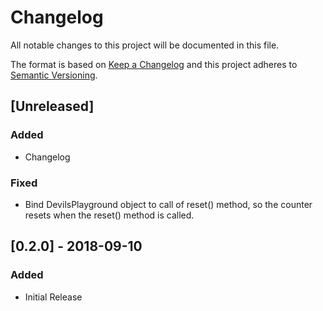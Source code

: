# Changelog
All notable changes to this project will be documented in this file.

The format is based on [Keep a Changelog](http://keepachangelog.com/en/1.0.0/)
and this project adheres to [Semantic Versioning](http://semver.org/spec/v2.0.0.html).

## [Unreleased]
### Added
- Changelog

### Fixed
- Bind DevilsPlayground object to call of reset() method, so the counter resets
  when the reset() method is called.

## [0.2.0] - 2018-09-10
### Added
- Initial Release
